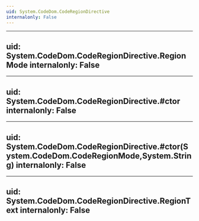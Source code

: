 ```yaml
---
uid: System.CodeDom.CodeRegionDirective
internalonly: False
---
```


---
uid: System.CodeDom.CodeRegionDirective.RegionMode
internalonly: False
---

---
uid: System.CodeDom.CodeRegionDirective.#ctor
internalonly: False
---

---
uid: System.CodeDom.CodeRegionDirective.#ctor(System.CodeDom.CodeRegionMode,System.String)
internalonly: False
---

---
uid: System.CodeDom.CodeRegionDirective.RegionText
internalonly: False
---
